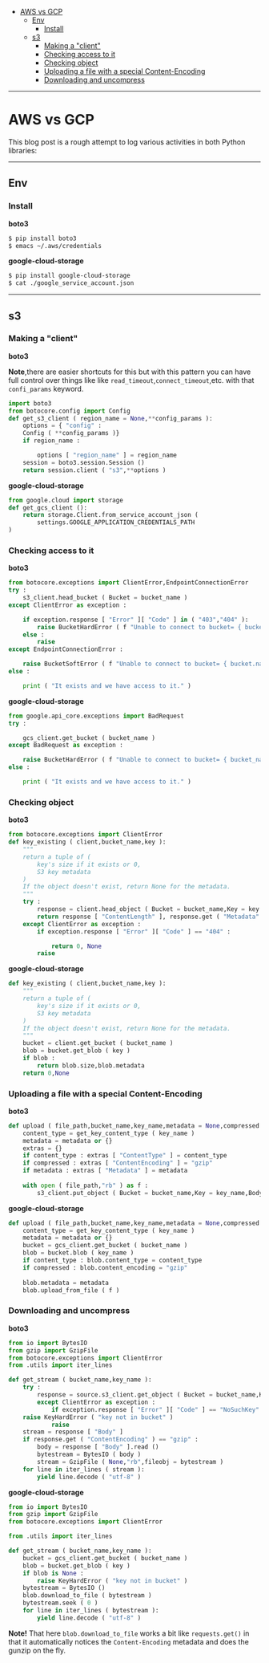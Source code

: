 

- [AWS vs GCP](#aws-vs-gcp)
  - [Env](#env)
    - [Install](#install)
  - [s3](#s3)
    - [Making a "client"](#making-a-client)
    - [Checking access to it](#checking-access-to-it)
    - [Checking object](#checking-object)
    - [Uploading a file with a special Content-Encoding](#uploading-a-file-with-a-special-content-encoding)
    - [Downloading and uncompress](#downloading-and-uncompress)


---

# AWS vs GCP

This blog post is a rough attempt to log various activities in both Python libraries:

---


## Env

### Install

**boto3**

```bash
$ pip install boto3
$ emacs ~/.aws/credentials
```

**google-cloud-storage**

```bash
$ pip install google-cloud-storage
$ cat ./google_service_account.json
```

---


## s3

### Making a "client"

**boto3**

**Note**,there are easier shortcuts for this but with this pattern you can have full control over things like like `read_timeout`,`connect_timeout`,etc. with that `confi_params` keyword.

```py
import boto3 
from botocore.config import Config
def get_s3_client ( region_name = None,**config_params ): 
    options = { "config" : 
    Config ( **config_params )} 
    if region_name : 

        options [ "region_name" ] = region_name 
    session = boto3.session.Session () 
    return session.client ( "s3",**options )
`````` 

**google-cloud-storage**

```py
from google.cloud import storage
def get_gcs_client (): 
    return storage.Client.from_service_account_json ( 
        settings.GOOGLE_APPLICATION_CREDENTIALS_PATH 
)
```          

### Checking access to it

**boto3** 

```py
from botocore.exceptions import ClientError,EndpointConnectionError
try :
    s3_client.head_bucket ( Bucket = bucket_name ) 
except ClientError as exception : 

    if exception.response [ "Error" ][ "Code" ] in ( "403","404" ): 
        raise BucketHardError ( f "Unable to connect to bucket= { bucket_name !r}  " f "ClientError ( { exception.response !r} )" ) 
    else :
        raise 
except EndpointConnectionError : 

    raise BucketSoftError ( f "Unable to connect to bucket= { bucket.name !r}  " f "EndpointConnectionError" ) 
else : 

    print ( "It exists and we have access to it." )
```

**google-cloud-storage**

```py
from google.api_core.exceptions import BadRequest
try : 

    gcs_client.get_bucket ( bucket_name ) 
except BadRequest as exception : 

    raise BucketHardError ( f "Unable to connect to bucket= { bucket_name !r}," f "because bucket not found due to  { exception } " ) 
else : 

    print ( "It exists and we have access to it." )
```

### Checking object

**boto3**

```py
from botocore.exceptions import ClientError
def key_existing ( client,bucket_name,key ): 
    """
    return a tuple of (         
        key's size if it exists or 0,         
        S3 key metadata     
    )     
    If the object doesn't exist, return None for the metadata.     
    """ 
    try :
        response = client.head_object ( Bucket = bucket_name,Key = key ) 
        return response [ "ContentLength" ], response.get ( "Metadata" ) 
    except ClientError as exception :
        if exception.response [ "Error" ][ "Code" ] == "404" : 

            return 0, None 
        raise
```


**google-cloud-storage**

```py
def key_existing ( client,bucket_name,key ): 
    """
    return a tuple of (         
        key's size if it exists or 0,         
        S3 key metadata     
    )     
    If the object doesn't exist, return None for the metadata.     
    """ 
    bucket = client.get_bucket ( bucket_name ) 
    blob = bucket.get_blob ( key ) 
    if blob :
        return blob.size,blob.metadata 
    return 0,None
```



### Uploading a file with a special Content-Encoding
 
**boto3**

```py
def upload ( file_path,bucket_name,key_name,metadata = None,compressed = False ): 
    content_type = get_key_content_type ( key_name )
    metadata = metadata or {} 
    extras = {} 
    if content_type : extras [ "ContentType" ] = content_type 
    if compressed : extras [ "ContentEncoding" ] = "gzip" 
    if metadata : extras [ "Metadata" ] = metadata
    
    with open ( file_path,"rb" ) as f : 
        s3_client.put_object ( Bucket = bucket_name,Key = key_name,Body = f,**extras )
```

**google-cloud-storage**
```py
def upload ( file_path,bucket_name,key_name,metadata = None,compressed = False ): 
    content_type = get_key_content_type ( key_name )
    metadata = metadata or {} 
    bucket = gcs_client.get_bucket ( bucket_name ) 
    blob = bucket.blob ( key_name )
    if content_type : blob.content_type = content_type 
    if compressed : blob.content_encoding = "gzip" 
    
    blob.metadata = metadata 
    blob.upload_from_file ( f )
```




### Downloading and uncompress 

**boto3**

```py
from io import BytesIO
from gzip import GzipFile
from botocore.exceptions import ClientError
from .utils import iter_lines

def get_stream ( bucket_name,key_name ): 
    try : 
        response = source.s3_client.get_object ( Bucket = bucket_name,Key = key ) 
        except ClientError as exception : 
            if exception.response [ "Error" ][ "Code" ] == "NoSuchKey" : 
    raise KeyHardError ( "key not in bucket" ) 
            raise
    stream = response [ "Body" ] 
    if response.get ( "ContentEncoding" ) == "gzip" : 
        body = response [ "Body" ].read () 
        bytestream = BytesIO ( body ) 
        stream = GzipFile ( None,"rb",fileobj = bytestream )
    for line in iter_lines ( stream ): 
        yield line.decode ( "utf-8" )
```

**google-cloud-storage**

```py
from io import BytesIO  
from gzip import GzipFile
from botocore.exceptions import ClientError

from .utils import iter_lines

def get_stream ( bucket_name,key_name ): 
    bucket = gcs_client.get_bucket ( bucket_name ) 
    blob = bucket.get_blob ( key ) 
    if blob is None : 
        raise KeyHardError ( "key not in bucket" )
    bytestream = BytesIO () 
    blob.download_to_file ( bytestream ) 
    bytestream.seek ( 0 )
    for line in iter_lines ( bytestream ): 
        yield line.decode ( "utf-8" )
```

**Note!** That here `blob.download_to_file` works a bit like `requests.get()` in that it automatically notices the `Content-Encoding` metadata and does the gunzip on the fly.

